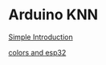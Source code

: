 # Arduino KNN

[Simple Introduction](https://blog.arduino.cc/2020/06/18/simple-machine-learning-with-arduino-knn/)

[colors and esp32](https://www.survivingwithandroid.com/esp32-machine-learning-knn-classifier-tcs3200/)
